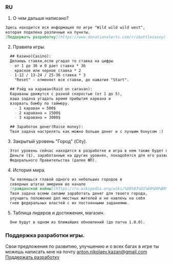 ### RU
1. О чем дальше написано?
```markdown
Здесь находится вся информация по игре "Wild wild wild west", 
которая поделена различные на пункты.
[Поддержать разработку](https://www.donationalerts.com/r/ibottlesavvy)
```

2. Правила игры.
```markdown
  ## Казино(Casino):
  Делаешь ставки,если угадал то ставка на цифры 
  - от 1 до 36 и 0 дает ставка * 36
  - красное или черное ставка * 2
  - 1-12 / 13-24 / 25-36 ставка * 3
    "Reset" - отменяет все ставки, до нажатия "Start".
```
```markdown
  ## Рэйд на караван(Raid on caravan):
  Караваны движутся с разной скоростью (от 1 до 5), 
  ваша задача угадать время прибытия карвана и 
  взорвать бомбу по таймеру.
    - 1 караван = 500$
    - 2 каравана = 1500$
    - 3 каравана = 3000$
```
```markdown
  ## Заработок денег(Raise money):
  Твоя задача настрелять как можно больше денег и с лучшим бонусом :)
```
3. Закрытый уровень "Город" (City).
```markdown
  Этот уровень сейчас находится в разработке и игра в нем также будет происходить в реальном времени.
  Деньги ($), заработанные на других уровнях, понадобятся для его развития,а также выполнения заданий 
  Федерального Правительства (далее ФП).
```
4. История мира.
```markdown
  Ты являешься главой одного из небольших городов в
  северных штатах америки во начале 
  [гражданской войны](https://ru.wikipedia.org/wiki/%D0%93%D1%80%D0%B0%D0%B6%D0%B4%D0%B0%D0%BD%D1%81%D0%BA%D0%B0%D1%8F_%D0%B2%D0%BE%D0%B9%D0%BD%D0%B0_%D0%B2_%D0%A1%D0%A8%D0%90) в 1861 году.
  Твоя задача всеми силами заработать денег для твоего города, 
  улучшить положение дел местных жителей и не навлечь на себя 
  гнев федеральных властей с их постоянными заданиями.
```
5. Таблица лидеров и достижения, магазин.
```markdown
  Они будут в одном из ближайших обновлений (до патча 1.0.0).
```

### Поддержка разработки игры.
Свои предложения по развитию, улучшению и о всех багах в игре ты можешь написать мне на почту anton.nikolaev.kazan@gmail.com
[Поддержать разработку](https://www.donationalerts.com/r/ibottlesavvy)
